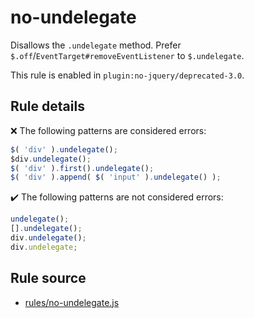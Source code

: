 # no-undelegate

Disallows the `.undelegate` method. Prefer `$.off`/`EventTarget#removeEventListener` to `$.undelegate`.

This rule is enabled in `plugin:no-jquery/deprecated-3.0`.

## Rule details

❌ The following patterns are considered errors:
```js
$( 'div' ).undelegate();
$div.undelegate();
$( 'div' ).first().undelegate();
$( 'div' ).append( $( 'input' ).undelegate() );
```

✔️ The following patterns are not considered errors:
```js
undelegate();
[].undelegate();
div.undelegate();
div.undelegate;
```
## Rule source

* [rules/no-undelegate.js](../rules/no-undelegate.js)
